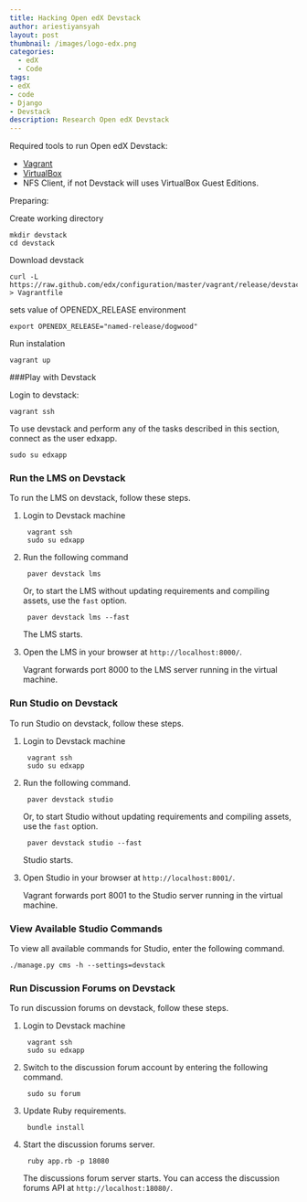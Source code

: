 ```yaml
---
title: Hacking Open edX Devstack
author: ariestiyansyah
layout: post
thumbnail: /images/logo-edx.png
categories:
  - edX
  - Code
tags:
- edX
- code
- Django
- Devstack
description: Research Open edX Devstack
---
```


Required tools to run Open edX Devstack:

- [Vagrant](https://www.vagrantup.com/downloads.html)
- [VirtualBox](https://www.virtualbox.org/wiki/Downloads)
- NFS Client, if not Devstack will uses VirtualBox Guest Editions.

Preparing:

Create working directory

```
mkdir devstack
cd devstack
```

Download devstack

```
curl -L https://raw.github.com/edx/configuration/master/vagrant/release/devstack/Vagrantfile > Vagrantfile
```
sets value of OPENEDX_RELEASE environment

```
export OPENEDX_RELEASE="named-release/dogwood"
```

Run instalation

```
vagrant up
```


###Play with Devstack

Login to devstack:

```
vagrant ssh
```

To use devstack and perform any of the tasks described in this section, connect as the user edxapp.

```
sudo su edxapp
```


### Run the LMS on Devstack

To run the LMS on devstack, follow these steps.

1. Login to Devstack machine

        vagrant ssh
        sudo su edxapp

2. Run the following command
	
        paver devstack lms

    Or, to start the LMS without updating requirements and compiling assets, use
   the `fast` option.
   
        paver devstack lms --fast


    The LMS starts.

3. Open the LMS in your browser at ``http://localhost:8000/``.

    Vagrant forwards port 8000 to the LMS server running in the virtual machine.


### Run Studio on Devstack


To run Studio on devstack, follow these steps.

1. Login to Devstack machine

        vagrant ssh
        sudo su edxapp

2. Run the following command.

        paver devstack studio

    Or, to start Studio without updating requirements and compiling assets, use
   the ``fast`` option.

        paver devstack studio --fast


    Studio starts.

3. Open Studio in your browser at `http://localhost:8001/`.

    Vagrant forwards port 8001 to the Studio server running in the virtual
   machine.


### View Available Studio Commands


To view all available commands for Studio, enter the following command.

```
./manage.py cms -h --settings=devstack
```


### Run Discussion Forums on Devstack


To run discussion forums on devstack, follow these steps.

1. Login to Devstack machine

        vagrant ssh
        sudo su edxapp


2. Switch to the discussion forum account by entering the following command.

        sudo su forum


3. Update Ruby requirements.

        bundle install

4. Start the discussion forums server.

        ruby app.rb -p 18080


    The discussions forum server starts. You can access the discussion forums API
at `http://localhost:18080/`.


